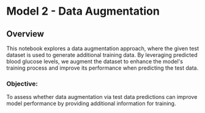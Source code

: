 # Model 2 - Data Augmentation

## Overview

This notebook explores a data augmentation approach, where the given test dataset is used to generate additional training data. By leveraging predicted blood glucose levels, we augment the dataset to enhance the model's training process and improve its performance when predicting the test data.

### Objective:

To assess whether data augmentation via test data predictions can improve model performance by providing additional information for training.

